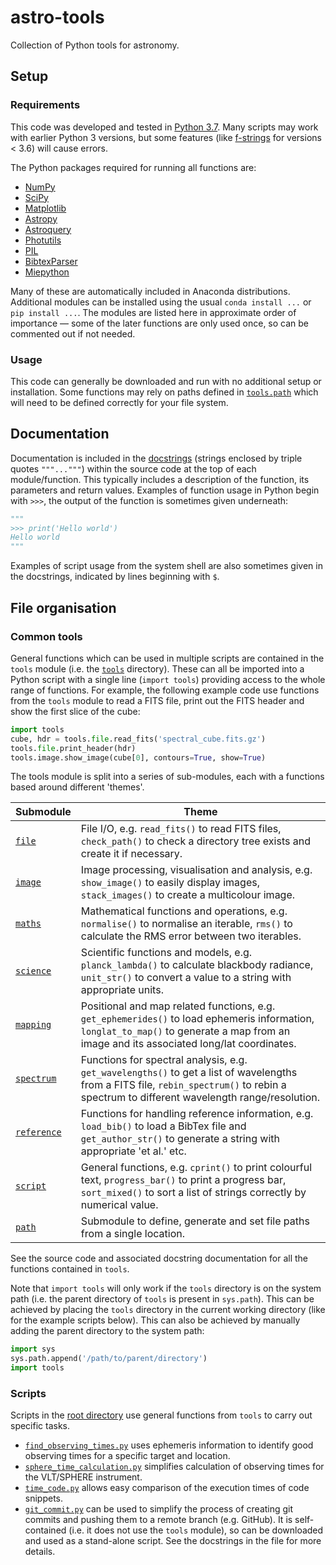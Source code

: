 # astro-tools
Collection of Python tools for astronomy.

## Setup
### Requirements
This code was developed and tested in [Python 3.7](https://docs.python.org/3.7/). Many scripts may work with earlier Python 3 versions, but some features (like [f-strings](https://docs.python.org/3/whatsnew/3.6.html#pep-498-formatted-string-literals) for versions < 3.6) will cause errors.

The Python packages required for running all functions are:

* [NumPy](http://www.numpy.org/)
* [SciPy](https://www.scipy.org/)
* [Matplotlib](https://matplotlib.org/)
* [Astropy](http://www.astropy.org/)
* [Astroquery](https://astroquery.readthedocs.io/en/latest/)
* [Photutils](https://photutils.readthedocs.io/en/stable/)
* [PIL](http://www.pythonware.com/products/pil/)
* [BibtexParser](https://bibtexparser.readthedocs.io/en/master/)
* [Miepython](https://github.com/scottprahl/miepython)

Many of these are automatically included in Anaconda distributions. Additional modules can be installed using the usual `conda install ...` or `pip install ...`. The modules are listed here in approximate order of importance — some of the later functions are only used once, so can be commented out if not needed.

### Usage
This code can generally be downloaded and run with no additional setup or installation. Some functions may rely on paths defined in [`tools.path`](tools/path.py) which will need to be defined correctly for your file system.


## Documentation
Documentation is included in the [docstrings](https://www.python.org/dev/peps/pep-0257/) (strings enclosed by triple quotes `"""..."""`) within the source code at the top of each module/function. This typically includes a description of the function, its parameters and return values. Examples of function usage in Python begin with `>>>`, the output of the function is sometimes given underneath:

```python
"""
>>> print('Hello world')
Hello world
"""
```

Examples of script usage from the system shell are also sometimes given in the docstrings, indicated by lines beginning with `$`.


## File organisation
### Common tools
General functions which can be used in multiple scripts are contained in the `tools` module (i.e. the [`tools`](tools) directory). These can all be imported into a Python script with a single line (`import tools`) providing access to the whole range of functions. For example, the following example code use functions from the `tools` module to read a FITS file, print out the FITS header and show the first slice of the cube:

```python
import tools
cube, hdr = tools.file.read_fits('spectral_cube.fits.gz')
tools.file.print_header(hdr)
tools.image.show_image(cube[0], contours=True, show=True)
```

The tools module is split into a series of sub-modules, each with a functions based around different 'themes'.

 Submodule | Theme
---|---
[`file`](tools/file.py) | File I/O, e.g. `read_fits()` to read FITS files, `check_path()` to check a directory tree exists and create it if necessary.
[`image`](tools/image.py) | Image processing, visualisation and analysis, e.g. `show_image()` to easily display images, `stack_images()` to create a multicolour image.
[`maths`](tools/maths.py) | Mathematical functions and operations, e.g. `normalise()` to normalise an iterable, `rms()` to calculate the RMS error between two iterables.
[`science`](tools/science.py) | Scientific functions and models, e.g. `planck_lambda()` to calculate blackbody radiance, `unit_str()` to convert a value to a string with appropriate units.
[`mapping`](tools/mapping.py) | Positional and map related functions, e.g. `get_ephemerides()` to load ephemeris information, `longlat_to_map()` to generate a map from an image and its associated long/lat coordinates.
[`spectrum`](tools/spectrum.py) | Functions for spectral analysis, e.g. `get_wavelengths()` to get a list of wavelengths from a FITS file, `rebin_spectrum()` to rebin a spectrum to different wavelength range/resolution.
[`reference`](tools/reference.py) | Functions for handling reference information, e.g. `load_bib()` to load a BibTex file and `get_author_str()` to generate a string with appropriate 'et al.' etc.
[`script`](tools/script.py) | General functions, e.g. `cprint()` to print colourful text, `progress_bar()` to print a progress bar, `sort_mixed()` to sort a list of strings correctly by numerical value.
[`path`](tools/path.py) | Submodule to define, generate and set file paths from a single location.

See the source code and associated docstring documentation for all the functions contained in `tools`.

Note that `import tools` will only work if the `tools` directory is on the system path (i.e. the parent directory of `tools` is present in `sys.path`). This can be achieved by placing the `tools` directory in the current working directory (like for the example scripts below). This can also be achieved by manually adding the parent directory to the system path:

```python
import sys
sys.path.append('/path/to/parent/directory')
import tools
```

### Scripts
Scripts in the [root directory](./) use general functions from `tools` to carry out specific tasks.

* [`find_observing_times.py`](find_observing_times.py) uses ephemeris information to identify good observing times for a specific target and location.
* [`sphere_time_calculation.py`](sphere_time_calculation.py) simplifies calculation of observing times for the VLT/SPHERE instrument.
* [`time_code.py`](time_code.py) allows easy comparison of the execution times of code snippets.
*  [`git_commit.py`](git_commit.py) can be used to simplify the process of creating git commits and pushing them to a remote branch (e.g. GitHub). It is self-contained (i.e. it does not use the `tools` module), so can be downloaded and used as a stand-alone script. See the docstrings in the file for more details.
